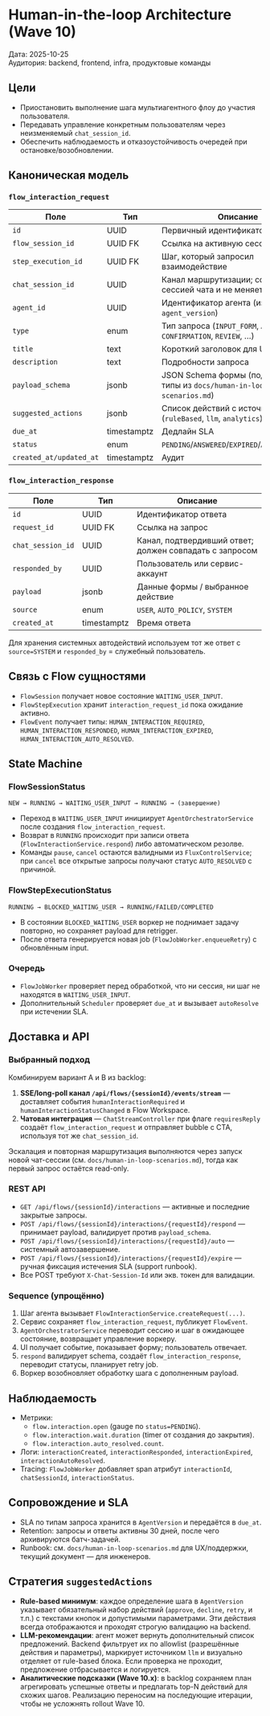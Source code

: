 # Human-in-the-loop Architecture (Wave 10)

Дата: 2025-10-25  
Аудитория: backend, frontend, infra, продуктовые команды

## Цели
- Приостановить выполнение шага мультиагентного флоу до участия пользователя.
- Передавать управление конкретным пользователям через неизменяемый `chat_session_id`.
- Обеспечить наблюдаемость и отказоустойчивость очередей при остановке/возобновлении.

## Каноническая модель

### `flow_interaction_request`
| Поле | Тип | Описание |
| --- | --- | --- |
| `id` | UUID | Первичный идентификатор запроса |
| `flow_session_id` | UUID FK | Ссылка на активную сессию флоу |
| `step_execution_id` | UUID FK | Шаг, который запросил взаимодействие |
| `chat_session_id` | UUID | Канал маршрутизации; совпадает с сессией чата и не меняется |
| `agent_id` | UUID | Идентификатор агента (из `agent_version`) |
| `type` | enum | Тип запроса (`INPUT_FORM`, `APPROVAL`, `CONFIRMATION`, `REVIEW`, …) |
| `title` | text | Короткий заголовок для UI |
| `description` | text | Подробности запроса |
| `payload_schema` | jsonb | JSON Schema формы (поддерживаем типы из `docs/human-in-loop-scenarios.md`) |
| `suggested_actions` | jsonb | Список действий с источником (`ruleBased`, `llm`, `analytics`) |
| `due_at` | timestamptz | Дедлайн SLA |
| `status` | enum | `PENDING`/`ANSWERED`/`EXPIRED`/`AUTO_RESOLVED` |
| `created_at/updated_at` | timestamptz | Аудит |

### `flow_interaction_response`
| Поле | Тип | Описание |
| --- | --- | --- |
| `id` | UUID | Идентификатор ответа |
| `request_id` | UUID FK | Ссылка на запрос |
| `chat_session_id` | UUID | Канал, подтвердивший ответ; должен совпадать с запросом |
| `responded_by` | UUID | Пользователь или сервис-аккаунт |
| `payload` | jsonb | Данные формы / выбранное действие |
| `source` | enum | `USER`, `AUTO_POLICY`, `SYSTEM` |
| `created_at` | timestamptz | Время ответа |

Для хранения системных автодействий используем тот же ответ с `source=SYSTEM` и `responded_by` = служебный пользователь.

## Связь с Flow сущностями
- `FlowSession` получает новое состояние `WAITING_USER_INPUT`.
- `FlowStepExecution` хранит `interaction_request_id` пока ожидание активно.
- `FlowEvent` получает типы: `HUMAN_INTERACTION_REQUIRED`, `HUMAN_INTERACTION_RESPONDED`, `HUMAN_INTERACTION_EXPIRED`, `HUMAN_INTERACTION_AUTO_RESOLVED`.

## State Machine

### FlowSessionStatus
```
NEW → RUNNING → WAITING_USER_INPUT → RUNNING → (завершение)
```
- Переход в `WAITING_USER_INPUT` инициирует `AgentOrchestratorService` после создания `flow_interaction_request`.
- Возврат в `RUNNING` происходит при записи ответа (`FlowInteractionService.respond`) либо автоматическом резолве.
- Команды `pause`, `cancel` остаются валидными из `FluxControlService`; при `cancel` все открытые запросы получают статус `AUTO_RESOLVED` с причиной.

### FlowStepExecutionStatus
```
RUNNING → BLOCKED_WAITING_USER → RUNNING/FAILED/COMPLETED
```
- В состоянии `BLOCKED_WAITING_USER` воркер не поднимает задачу повторно, но сохраняет payload для retrigger.
- После ответа генерируется новая job (`FlowJobWorker.enqueueRetry`) с обновлённым input.

### Очередь
- `FlowJobWorker` проверяет перед обработкой, что ни сессия, ни шаг не находятся в `WAITING_USER_INPUT`.
- Дополнительный `Scheduler` проверяет `due_at` и вызывает `autoResolve` при истечении SLA.

## Доставка и API

### Выбранный подход
Комбинируем вариант A и B из backlog:
1. **SSE/long-poll канал `/api/flows/{sessionId}/events/stream`** — доставляет события `humanInteractionRequired` и `humanInteractionStatusChanged` в Flow Workspace.
2. **Чатовая интеграция** — `ChatStreamController` при флаге `requiresReply` создаёт `flow_interaction_request` и отправляет bubble с CTA, используя тот же `chat_session_id`.

Эскалация и повторная маршрутизация выполняются через запуск новой чат-сессии (см. `docs/human-in-loop-scenarios.md`), тогда как первый запрос остаётся read-only.

### REST API
- `GET /api/flows/{sessionId}/interactions` — активные и последние закрытые запросы.
- `POST /api/flows/{sessionId}/interactions/{requestId}/respond` — принимает payload, валидирует против `payload_schema`.
- `POST /api/flows/{sessionId}/interactions/{requestId}/auto` — системный автозавершение.
- `POST /api/flows/{sessionId}/interactions/{requestId}/expire` — ручная фиксация истечения SLA (support runbook).
- Все POST требуют `X-Chat-Session-Id` или экв. токен для валидации.

### Sequence (упрощённо)
1. Шаг агента вызывает `FlowInteractionService.createRequest(...)`.
2. Сервис сохраняет `flow_interaction_request`, публикует `FlowEvent`.
3. `AgentOrchestratorService` переводит сессию и шаг в ожидающее состояние, возвращает управление воркеру.
4. UI получает событие, показывает форму; пользователь отвечает.
5. `respond` валидирует schema, создаёт `flow_interaction_response`, переводит статусы, планирует retry job.
6. Воркер возобновляет обработку шага с дополненным payload.

## Наблюдаемость
- Метрики:
  - `flow.interaction.open` (gauge по `status=PENDING`).
  - `flow.interaction.wait.duration` (timer от создания до закрытия).
  - `flow.interaction.auto_resolved.count`.
- Логи: `interactionCreated`, `interactionResponded`, `interactionExpired`, `interactionAutoResolved`.
- Tracing: `FlowJobWorker` добавляет span атрибут `interactionId`, `chatSessionId`, `interactionStatus`.

## Сопровождение и SLA
- SLA по типам запроса хранится в `AgentVersion` и передаётся в `due_at`.
- Retention: запросы и ответы активны 30 дней, после чего архивируются батч-задачей.
- Runbook: см. `docs/human-in-loop-scenarios.md` для UX/поддержки, текущий документ — для инженеров.

## Стратегия `suggestedActions`
- **Rule-based минимум**: каждое определение шага в `AgentVersion` указывает обязательный набор действий (`approve`, `decline`, `retry`, и т.п.) с текстами кнопок и допустимыми параметрами. Эти действия всегда отображаются и проходят строгую валидацию на backend.
- **LLM-рекомендации**: агент может вернуть дополнительный список предложений. Backend фильтрует их по allowlist (разрешённые действия и параметры), маркирует источником `llm` и визуально отделяет от rule-based блока. Если проверка не проходит, предложение отбрасывается и логируется.
- **Аналитические подсказки (Wave 10.x)**: в backlog сохраняем план агрегировать успешные ответы и предлагать top-N действий для схожих шагов. Реализацию переносим на последующие итерации, чтобы не усложнять rollout Wave 10.
